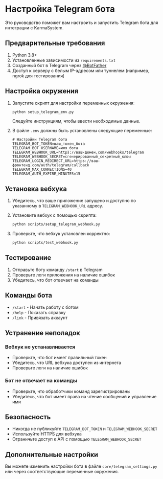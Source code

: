 # Настройка Telegram бота

Это руководство поможет вам настроить и запустить Telegram бота для интеграции с KarmaSystem.

## Предварительные требования

1. Python 3.8+
2. Установленные зависимости из `requirements.txt`
3. Созданный бот в Telegram через [@BotFather](https://t.me/botfather)
4. Доступ к серверу с белым IP-адресом или туннелем (например, ngrok для тестирования)

## Настройка окружения

1. Запустите скрипт для настройки переменных окружения:
   ```bash
   python setup_telegram_env.py
   ```
   Следуйте инструкциям, чтобы ввести необходимые данные.

2. В файле `.env` должны быть установлены следующие переменные:
   ```
   # Настройки Telegram бота
   TELEGRAM_BOT_TOKEN=ваш_токен_бота
   TELEGRAM_BOT_USERNAME=имя_бота
   TELEGRAM_WEBHOOK_URL=https://ваш-домен.com/webhooks/telegram
   TELEGRAM_WEBHOOK_SECRET=сгенерированный_секретный_ключ
   TELEGRAM_LOGIN_REDIRECT_URL=https://ваш-фронтенд.com/auth/telegram/callback
   TELEGRAM_MAX_CONNECTIONS=40
   TELEGRAM_AUTH_EXPIRE_MINUTES=15
   ```

## Установка вебхука

1. Убедитесь, что ваше приложение запущено и доступно по указанному в `TELEGRAM_WEBHOOK_URL` адресу.

2. Установите вебхук с помощью скрипта:
   ```bash
   python scripts/setup_telegram_webhook.py
   ```

3. Проверьте, что вебхук установлен корректно:
   ```bash
   python scripts/test_webhook.py
   ```

## Тестирование

1. Отправьте боту команду `/start` в Telegram
2. Проверьте логи приложения на наличие ошибок
3. Убедитесь, что бот отвечает на команды

## Команды бота

- `/start` - Начать работу с ботом
- `/help` - Показать справку
- `/link` - Привязать аккаунт

## Устранение неполадок

### Вебхук не устанавливается
- Проверьте, что бот имеет правильный токен
- Убедитесь, что URL вебхука доступен из интернета
- Проверьте логи на наличие ошибок

### Бот не отвечает на команды
- Проверьте, что обработчики команд зарегистрированы
- Убедитесь, что бот имеет права на чтение сообщений и управление ими

## Безопасность

- Никогда не публикуйте `TELEGRAM_BOT_TOKEN` и `TELEGRAM_WEBHOOK_SECRET`
- Используйте HTTPS для вебхука
- Ограничьте доступ к API с помощью `TELEGRAM_WEBHOOK_SECRET`

## Дополнительные настройки

Вы можете изменить настройки бота в файле `core/telegram_settings.py` или через соответствующие переменные окружения.
